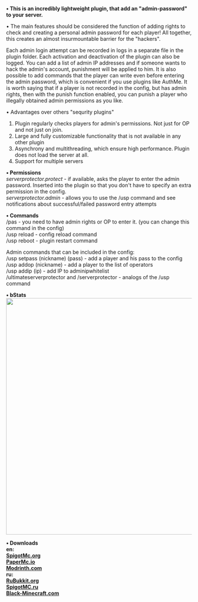 **• This is an  incredibly lightweight plugin, that add an "admin-password" to your server.**

• The main features should be considered the function of adding rights to check and creating a personal admin password for each player! All together, this creates an almost insurmountable barrier for the "hackers".

Each admin login attempt can be recorded in logs in a separate file in the plugin folder. Each activation and deactivation of the plugin can also be logged. 
You can add a list of admin IP addresses and if someone wants to hack the admin's account, punishment will be applied to him. 
It is also possible to add commands that the player can write even before entering the admin password, which is convenient if you use plugins like AuthMe. 
It is worth saying that if a player is not recorded in the config, but has admin rights, then with the punish function enabled, you can punish a player who illegally obtained admin permissions as you like.

• Advantages over others "sequrity plugins"
1) Plugin regularly checks players for admin's permissions. Not just for OP and not just on join.
2) Large and fully customizable functionality that is not available in any other plugin
3) Asynchrony and multithreading, which ensure high performance. Plugin does not load the server at all.
4) Support for multiple servers

**• Permissions**
<br>*serverprotector.protect* - if available, asks the player to enter the admin password. Inserted into the plugin so that you don't have to specify an extra permission in the config. 
<br>*serverprotector.admin* - allows you to use the /usp command and see notifications about successful/failed password entry attempts

**• Commands**
<br>/pas <password> - you need to have admin rights or OP to enter it. (you can change this command in the config) 
<br>/usp reload - config reload command 
<br>/usp reboot - plugin restart command 

Admin commands that can be included in the config: 
<br>/usp setpass (nickname) (pass) - add a player and his pass to the config 
<br>/usp addop (nickname) - add a player to the list of operators 
<br>/usp addip (ip) - add IP to adminipwhitelist 
<br>/ultimateserverprotector and /serverprotector - analogs of the /usp command
  
**• bStats**
<br><img src="https://bstats.org/signatures/bukkit/UltimateServerProtector.svg" width="640"></img>

**• Downloads**
<br>**en:**
<br><a href="https://www.spigotmc.org/resources/ultimateserverprotector-admins-operators-security-plugin-lightweight-and-async.105237/">**SpigotMc.org**</a>
<br><a href="https://forums.papermc.io/threads/ultimateserverprotector-best-security-plugin-full-async.500/">**PaperMc.io**</a>
<br><a href="https://modrinth.com/plugin/ultimateserverprotector">**Modrinth.com**</a>
<br>**ru:**
<br><a href="https://rubukkit.org/threads/admin-sec-ultimateserverprotector-plagin-na-unikalnyj-admin-parol-dlja-kazhdogo-igroka.177400/">**RuBukkit.org**</a>
<br><a href="https://spigotmc.ru/resources/ultimateserverprotector-plagin-na-unikalnyj-admin-parol-dlja-kazhdogo-igroka.737/">**SpigotMC.ru**</a>
<br><a href="https://black-minecraft.com/resources/ultimateserverprotector-plagin-na-unikalnyj-admin-parol-dlja-kazhdogo-igroka.2160/">**Black-Minecraft.com**</a>
